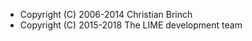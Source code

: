  *  Copyright (C) 2006-2014 Christian Brinch
 *  Copyright (C) 2015-2018 The LIME development team

